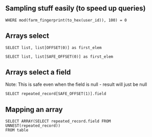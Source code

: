 ## Sampling stuff easily (to speed up queries)

    WHERE mod(farm_fingerprint(to_hex(user_id)), 100) = 0

## Arrays select

    SELECT list, list[OFFSET(0)] as first_elem

    SELECT list, list[SAFE_OFFSET(0)] as first_elem

## Arrays select a field

Note: This is safe even when the field is null - result will just be null

    SELECT repeated_record[SAFE_OFFSET(1)].field

## Mapping an array

    SELECT ARRAY(SELECT repeated_record.field FROM UNNEST(repeated_record))
    FROM table
